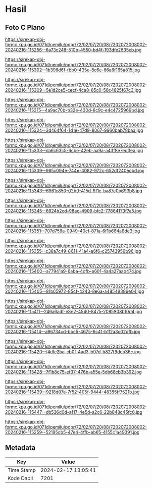 # Hasil

## Foto C Plano

https://sirekap-obj-formc.kpu.go.id/071d/pemilu/pdpr/72/02/07/20/08/7202072008002-20240216-115256--6a73c248-510b-4550-bd4f-193dfe2635cb.jpg

https://sirekap-obj-formc.kpu.go.id/071d/pemilu/pdpr/72/02/07/20/08/7202072008002-20240216-115302--1b396d6f-fbb0-435e-8c6e-66a6f165a815.jpg

https://sirekap-obj-formc.kpu.go.id/071d/pemilu/pdpr/72/02/07/20/08/7202072008002-20240216-115309--5e1d2ce5-cecf-4ca8-85c0-58c4825f67c3.jpg

https://sirekap-obj-formc.kpu.go.id/071d/pemilu/pdpr/72/02/07/20/08/7202072008002-20240216-115315--4a9ac70b-b32e-430d-8c9c-e4c4725969bd.jpg

https://sirekap-obj-formc.kpu.go.id/071d/pemilu/pdpr/72/02/07/20/08/7202072008002-20240216-115324--3d464f64-1d1e-47d9-8067-9960bab78baa.jpg

https://sirekap-obj-formc.kpu.go.id/071d/pemilu/pdpr/72/02/07/20/08/7202072008002-20240216-115333--da6c63c5-6cbe-42eb-aa9a-a43f8e7ed3ea.jpg

https://sirekap-obj-formc.kpu.go.id/071d/pemilu/pdpr/72/02/07/20/08/7202072008002-20240216-115339--985c094e-744e-4082-972c-652df240ecbd.jpg

https://sirekap-obj-formc.kpu.go.id/071d/pemilu/pdpr/72/02/07/20/08/7202072008002-20240216-115343--6961c850-02b0-415d-9f1e-ba87c0b693b8.jpg

https://sirekap-obj-formc.kpu.go.id/071d/pemilu/pdpr/72/02/07/20/08/7202072008002-20240216-115345--6924b2cd-98ac-4909-bfc2-77864173f7a5.jpg

https://sirekap-obj-formc.kpu.go.id/071d/pemilu/pdpr/72/02/07/20/08/7202072008002-20240216-115351--707d756a-0949-40cf-871a-6f1b664a8de3.jpg

https://sirekap-obj-formc.kpu.go.id/071d/pemilu/pdpr/72/02/07/20/08/7202072008002-20240216-115355--c38a7c49-8611-41a4-a6f6-c25743956b96.jpg

https://sirekap-obj-formc.kpu.go.id/071d/pemilu/pdpr/72/02/07/20/08/7202072008002-20240216-115400--a77941a9-6aba-4dfb-a601-4a4a27aab474.jpg

https://sirekap-obj-formc.kpu.go.id/071d/pemilu/pdpr/72/02/07/20/08/7202072008002-20240216-115405--81b05972-85cf-4243-8e6a-a48548389e04.jpg

https://sirekap-obj-formc.kpu.go.id/071d/pemilu/pdpr/72/02/07/20/08/7202072008002-20240216-115411--246a6adf-e8e2-4540-8475-2085808b10d4.jpg

https://sirekap-obj-formc.kpu.go.id/071d/pemilu/pdpr/72/02/07/20/08/7202072008002-20240216-115414--a96734cd-bbc5-4675-9c41-b1f2a3c02dfb.jpg

https://sirekap-obj-formc.kpu.go.id/071d/pemilu/pdpr/72/02/07/20/08/7202072008002-20240216-115420--f4dfe2ba-cb0f-4ad3-b07d-b827f9dcb36c.jpg

https://sirekap-obj-formc.kpu.go.id/071d/pemilu/pdpr/72/02/07/20/08/7202072008002-20240216-115428--7f1b8c75-ef37-476b-a55e-5db68cb3b392.jpg

https://sirekap-obj-formc.kpu.go.id/071d/pemilu/pdpr/72/02/07/20/08/7202072008002-20240216-115439--9218d07a-7f52-405f-9444-48355ff7521b.jpg

https://sirekap-obj-formc.kpu.go.id/071d/pemilu/pdpr/72/02/07/20/08/7202072008002-20240216-115447--db536d0d-a117-4e5d-a2c6-22b848c45fc0.jpg

https://sirekap-obj-formc.kpu.go.id/071d/pemilu/pdpr/72/02/07/20/08/7202072008002-20240216-115259--52195db5-47e4-4ffb-ab65-4155c1a49391.jpg


## Metadata

| Key        | Value               |
| ---------- | ------------------- |
| Time Stamp | 2024-02-17 13:05:41 |
| Kode Dapil | 7201                |




